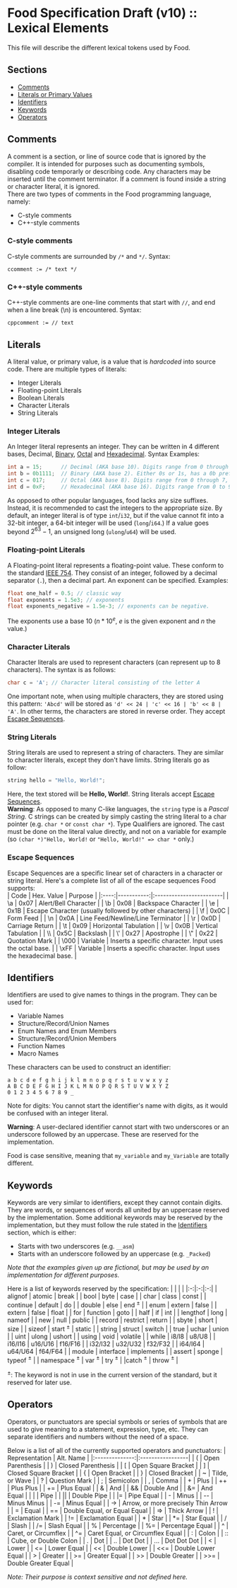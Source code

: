 # Food Specification Draft (v10) :: Lexical Elements
This file will describe the different lexical tokens used by Food.

## Sections
 - [Comments](#comments)
 - [Literals or Primary Values](#literals)
 - [Identifiers](#identifiers)
 - [Keywords](#keywords)
 - [Operators](#operators)

## Comments
A comment is a section, or line of source code that is ignored by the compiler.
It is intended for purposes such as documenting symbols, disabling code temporarly or describing code. Any characters may be inserted until the comment terminator. If a comment is found inside a string or character literal, it is ignored.   
There are two types of comments in the Food programming language, namely:
 - C-style comments
 - C++-style comments

### C-style comments
C-style comments are surrounded by `/*` and `*/`. Syntax:  
```
ccomment := /* text */
```

### C++-style comments
C++-style comments are one-line comments that start with `//`, and end when a line break (\n) is encountered.  Syntax:
```
cppcomment := // text
```

## Literals
A literal value, or primary value, is a value that is *hardcoded* into source code. There are multiple types of literals:
 - Integer Literals
 - Floating-point Literals
 - Boolean Literals
 - Character Literals
 - String Literals

### Integer Literals
An Integer literal represents an integer. They can be written in 4 different bases, Decimal, [Binary](https://en.wikipedia.org/wiki/Binary_number), [Octal](https://en.wikipedia.org/wiki/Octal) and [Hexadecimal](https://en.wikipedia.org/wiki/Hexadecimal). Syntax Examples:
```c
int a = 15;      // Decimal (AKA base 10). Digits range from 0 through 10
int b = 0b1111;  // Binary (AKA base 2). Either 0s or 1s, has a 0b prefix.
int c = 017;     // Octal (AKA base 8). Digits range from 0 through 7, has a 0 prefix.
int d = 0xF;     // Hexadecimal (AKA base 16). Digits range from 0 to 9, (A through F for 10-15, case does not matter.)
```
As opposed to other popular languages, food lacks any size suffixes. Instead, it is recommended to cast the integers to the appropriate size. By default, an integer literal is of type `int`/`i32`, but if the value cannot fit into a 32-bit integer, a 64-bit integer will be used (`long`/`i64`.) If a value goes beyond $2^{63}-1$, an unsigned long (`ulong`/`u64`) will be used.

### Floating-point Literals
A Floating-point literal represents a floating-point value. These conform to the standard [IEEE 754](https://en.wikipedia.org/wiki/IEEE_754). They consist of an integer, followed by a decimal separator (`.`), then a decimal part. An exponent can be specified. Examples:
```c
float one_half = 0.5; // classic way
float exponents = 1.5e3; // exponents
float exponents_negative = 1.5e-3; // exponents can be negative.
```
The exponents use a base 10 ($n * 10^e$, $e$ is the given exponent and $n$ the value.)

### Character Literals
Character literals are used to represent characters (can represent up to 8 characters). The syntax is as follows:
```c
char c = 'A'; // Character literal consisting of the letter A
```
One important note, when using multiple characters, they are stored using this pattern: `'Abcd'` will be stored as `'d' << 24 | 'c' << 16 | 'b' << 8 | 'A'`. In other terms, the characters are stored in reverse order. They accept [Escape Sequences](#escape-sequences).

### String Literals
String literals are used to represent a string of characters. They are similar to character literals, except they don't have limits. String literals go as follow:
```c
string hello = "Hello, World!";
```
Here, the text stored will be **Hello, World!**. String literals accept [Escape Sequences](#escape-sequences).  
**Warning**: As opposed to many C-like languages, the `string` type is a *Pascal String.* C strings can be created by simply casting the string literal to a char pointer (e.g. `char *` or `const char *`). Type Qualifiers are ignored. The cast must be done on the literal value directly, and not on a variable for example (so `(char *)"Hello, World!` or `"Hello, World!" => char *` only.)

### Escape Sequences
Escape Sequences are a specific linear set of characters in a character or string literal. Here's a complete list of all of the escape sequences Food supports:  
| Code | Hex. Value | Purpose |
|:----:|-----------:|:------------------------|
| \\a  | 0x07       | Alert/Bell Character    |
| \\b  | 0x08       | Backspace Character     |
| \\e  | 0x1B       | Escape Character (usually followed by other characters) |
| \\f  | 0x0C       | Form Feed |
| \\n  | 0x0A       | Line Feed/Newline/Line Terminator |
| \\r  | 0x0D       | Carriage Return |
| \\t  | 0x09       | Horizontal Tabulation |
| \\v  | 0x0B       | Vertical Tabulation |
| \\\\ | 0x5C       | Backslash |
| \\'  | 0x27       | Apostrophe |
| \\"  | 0x22       | Quotation Mark |
| \\000 | Variable  | Inserts a specific character. Input uses the octal base. |
| \\xFF | Variable  | Inserts a specific character. Input uses the hexadecimal base. |

## Identifiers
Identifiers are used to give names to things in the program. They can be used for:
 - Variable Names
 - Structure/Record/Union Names
 - Enum Names and Enum Members
 - Structure/Record/Union Members
 - Function Names
 - Macro Names

These characters can be used to construct an identifier:
```
a b c d e f g h i j k l m n o p q r s t u v w x y z
A B C D E F G H I J K L M N O P Q R S T U V W X Y Z
0 1 2 3 4 5 6 7 8 9 _
```
Note for digits: You cannot start the identifier's name with digits, as it would be confused with an integer literal.

**Warning**: A user-declared identifier cannot start with two underscores or an underscore followed by an uppercase. These are reserved for the implementation.

Food is case sensitive, meaning that `my_variable` and `my_Variable` are totally different.

## Keywords
Keywords are very similar to identifiers, except they cannot contain digits. They are words, or sequences of words all united by an uppercase reserved by the implementation. Some additional keywords may be reserved by the implementation, but they must follow the rule stated in the [Identifiers](#identifiers) section, which is either:
 - Starts with two underscores (e.g. `__asm`)
 - Starts with an underscore followed by an uppercase (e.g. `_Packed`)

*Note that the examples given up are fictional, but may be used by an implementation for different purposes.*

Here is a list of keywords reserved by the specification:
| | | |
|:-:|:-:|:-:|
| alignof | atomic | break |
| bool | byte | case |
| char | class | const |
| continue | default | do |
| double | else | end $^±$ |
| enum | extern | false |
| extern | false | float |
| for | function | goto |
| half | if | int |
| lengthof | long | nameof |
| new | null | public |
| record | restrict | return |
| sbyte | short | size |
| sizeof | start $^±$ | static |
| string | struct | switch |
| true | uchar | union |
| uint | ulong | ushort |
| using | void | volatile |
| while | i8/I8 | u8/U8 |
| i16/I16 | u16/U16 | f16/F16 |
| i32/I32 | u32/U32 | f32/F32 |
| i64/I64 | u64/U64 | f64/F64 |
| module | interface | implements |
| assert | sponge | typeof $^±$ |
| namespace $^±$ | var $^±$ | try $^±$ |
|catch $^±$ | throw $^±$ |

$^±$: The keyword is not in use in the current version of the standard, but it reserved for later use.

## Operators
Operators, or punctuators are special symbols or series of symbols that are used to give meaning to a statement, expression, type, etc. They can separate identifiers and numbers without the need of a space.

Below is a list of all of the currently supported operators and punctuators:
| Representation | Alt. Name        |
|:--------------:|:-----------------|
| (              | Open Parenthesis |
| )              | Closed Parenthesis |
| [              | Open Square Bracket |
| ]              | Closed Square Bracket |
| {              | Open Bracket |
| }              | Closed Bracket |
| ~              | Tilde, or Wave |
| ?              | Question Mark |
| ;              | Semicolon |
| ,              | Comma |
| +              | Plus |
| ++             | Plus Plus |
| +=             | Plus Equal |
| &              | And |
| &&             | Double And |
| &=             | And Equal |
| \|             | Pipe |
| \|\|           | Double Pipe |
| \|=            | Pipe Equal |
| -              | Minus |
| --             | Minus Minus |
| -=             | Minus Equal |
| ->             | Arrow, or more precisely Thin Arrow |
| =              | Equal |
| ==             | Double Equal, or Equal Equal |
| =>             | Thick Arrow |
| !              | Exclamation Mark |
| !=             | Exclamation Equal |
| *              | Star |
| *=             | Star Equal |
| /              | Slash |
| /=             | Slash Equal |
| %              | Percentage |
| %=             | Percentage Equal |
| ^              | Caret, or Circumflex |
| ^=             | Caret Equal, or Circumflex Equal |
| :              | Colon |
| ::             | Cube, or Double Colon |
| .              | Dot |
| ..             | Dot Dot |
| ...            | Dot Dot Dot |
| <              | Lower |
| <=             | Lower Equal |
| <<             | Double Lower |
| <<=            | Double Lower Equal |
| >              | Greater |
| >=             | Greater Equal |
| >>             | Double Greater |
| >>=            | Double Greater Equal |

*Note: Their purpose is context sensitive and not defined here.*